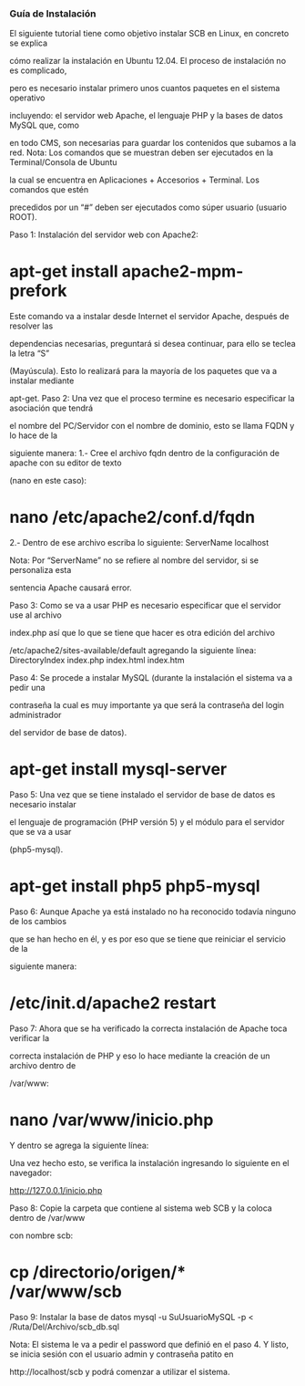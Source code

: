 
### Guía de Instalación

El siguiente tutorial tiene como objetivo instalar SCB en Linux, en concreto se explica 

cómo realizar la instalación en Ubuntu 12.04. El proceso de instalación no es complicado, 

pero es necesario instalar primero unos cuantos paquetes en el sistema operativo 

incluyendo: el servidor web Apache, el lenguaje PHP y la bases de datos MySQL que, como 

en todo CMS, son necesarias para guardar los contenidos que subamos a la red.
Nota: Los comandos que se muestran deben ser ejecutados en la Terminal/Consola de Ubuntu 

la cual se encuentra en Aplicaciones + Accesorios + Terminal. Los comandos que estén 

precedidos por un “#” deben ser ejecutados como súper usuario (usuario ROOT).

Paso 1: Instalación del servidor web con Apache2:
# apt-get install apache2-mpm-prefork

Este comando va a instalar desde Internet el servidor Apache, después de resolver las 

dependencias necesarias, preguntará si desea  continuar, para ello se teclea la letra “S” 

(Mayúscula). Esto lo realizará para la mayoría de los paquetes que va a instalar mediante 

apt-get.
Paso 2: Una vez que el proceso termine es necesario especificar la asociación que tendrá 

el nombre del PC/Servidor con el nombre de dominio, esto se llama FQDN y lo hace de la 

siguiente manera:
1.- Cree el archivo fqdn dentro de la configuración de apache con su editor de texto 

(nano en este caso):
# nano /etc/apache2/conf.d/fqdn

2.- Dentro de ese archivo escriba lo siguiente:
ServerName localhost

Nota: Por “ServerName” no se refiere al nombre del servidor, si se personaliza esta 

sentencia Apache causará error.

Paso 3: Como se va a usar PHP es necesario especificar que el servidor use al archivo 

index.php así que lo que se tiene que hacer es otra edición del archivo 

/etc/apache2/sites-available/default agregando la siguiente línea:
DirectoryIndex index.php index.html index.htm

 
Paso 4: Se procede a instalar MySQL (durante la instalación el sistema  va a pedir una 

contraseña la cual es muy importante ya que será la contraseña del login administrador 

del servidor de base de datos).
# apt-get install mysql-server

Paso 5: Una vez que se tiene instalado el servidor de base de datos es necesario instalar 

el lenguaje de programación (PHP versión 5) y el módulo para el servidor que se va a usar 

(php5-mysql).
# apt-get install php5 php5-mysql

Paso 6: Aunque Apache ya está instalado no ha reconocido todavía ninguno de los cambios 

que se han hecho en él, y es por eso que se tiene que reiniciar el servicio de la 

siguiente manera:
# /etc/init.d/apache2 restart

 
Paso 7: Ahora que se ha verificado la correcta instalación de Apache toca verificar la 

correcta instalación de PHP y eso lo hace mediante la creación de un archivo dentro de 

/var/www:
# nano /var/www/inicio.php

Y dentro se agrega la siguiente línea:
<? phpinfo(); ?>

Una vez hecho esto, se verifica la instalación ingresando lo siguiente en el navegador: 

http://127.0.0.1/inicio.php
 
Paso 8: Copie la carpeta que contiene al sistema web SCB y la coloca dentro de /var/www 

con nombre scb:
# cp /directorio/origen/* /var/www/scb


Paso 9: Instalar la base de datos 
mysql -u SuUsuarioMySQL -p < /Ruta/Del/Archivo/scb_db.sql

Nota: El sistema le va a pedir el password que definió en el paso 4.
Y listo, se inicia sesión con el usuario admin y contraseña patito en 

http://localhost/scb y podrá comenzar a utilizar el sistema.
